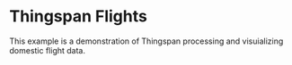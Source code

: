 # Thingspan Flights

This example is a demonstration of Thingspan processing and visuializing domestic flight data.


